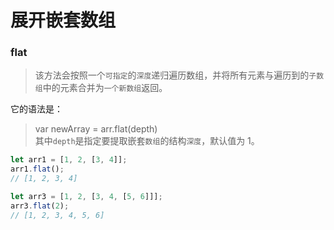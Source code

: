 # 展开嵌套数组

### flat

> 该方法会按照一个`可指定`的`深度`递归遍历数组，并将所有元素与遍历到的`子数组`中的元素合并为`一个新数组`返回。

它的语法是：

> var newArray = arr.flat(depth) \
其中`depth`是指定要提取嵌套`数组`的结构`深度`，默认值为 1。

```js
let arr1 = [1, 2, [3, 4]];
arr1.flat(); 
// [1, 2, 3, 4]

let arr3 = [1, 2, [3, 4, [5, 6]]];
arr3.flat(2);
// [1, 2, 3, 4, 5, 6]
```


